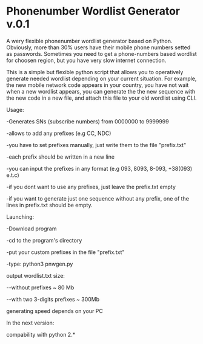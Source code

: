# Phonenumber Wordlist Generator v.0.1

A wery flexible phonenumber wordlist generator based on Python.
Obviously, more than 30% users have their mobile phone numbers setted as passwords.
Sometimes you need to get a phone-numbers based wordlist for choosen region, but you have very slow internet connection.

This is a simple but flexible python script that allows you to operatively generate needed wordlist depending on your current situation.
For example, the new mobile network code appears in your country, you have not wait when a new wordlist appears, you can generate the the new sequence with the new code in a new file, and attach this file to your old wordlist using CLI.

Usage:

-Generates SNs (subscribe numbers) from 0000000 to 9999999 

-allows to add any prefixes (e.g CC, NDC)

-you have to set prefixes manually, just write them to the file "prefix.txt"
    
-each prefix should be written in a new line
    
-you can input the prefixes in any format (e.g 093, 8093, 8-093, +38(093) e.t.c)
                              
-if you dont want to use any prefixes, just leave the prefix.txt empty
    
-if you want to generate just one sequence without any prefix, one of the lines in prefix.txt should be empty.	

Launching:

-Download program

-cd to the program's directory

-put your custom prefixes in the file "prefix.txt"

-type:
    python3 pnwgen.py


output wordlist.txt size:

--without prefixes ~ 80 Mb

--with two 3-digits prefixes ~ 300Mb


generating speed depends on your PC

In the next version:

compability with python 2.*
